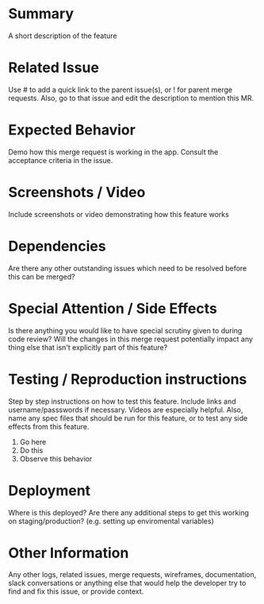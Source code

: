 # Summary 
A short description of the feature

# Related Issue
Use # to add a quick link to the parent issue(s), or ! for parent merge requests. Also, go to that issue and edit the description to mention this MR.

# Expected Behavior

Demo how this merge request is working in the app. Consult the acceptance criteria in the issue. 

# Screenshots / Video
Include screenshots or video demonstrating how this feature works

# Dependencies

Are there any other outstanding issues which need to be resolved before this can be merged?

# Special Attention / Side Effects

Is there anything you would like to have special scrutiny given to during code review? Will the changes in this merge request potentially impact any thing else that isn't explicitly part of this feature? 

# Testing / Reproduction instructions

Step by step instructions on how to test this feature. Include links and username/passswords if necessary. Videos are especially helpful. Also, name any spec files that should be run for this feature, or to test any side effects from this feature.

1. Go here
2. Do this
3. Observe this behavior

# Deployment

Where is this deployed? Are there any additional steps to get this working on staging/production? (e.g. setting up enviromental variables)

# Other Information

Any other logs, related issues, merge requests, wireframes, documentation, slack conversations or anything else that would help the developer try to find and fix this issue, or provide context.